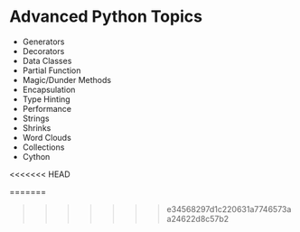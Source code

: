 # Advanced Python Topics
* Generators
* Decorators
* Data Classes
* Partial Function
* Magic/Dunder Methods
* Encapsulation
* Type Hinting
* Performance 
* Strings
* Shrinks
* Word Clouds
* Collections
* Cython
       
<<<<<<< HEAD
     
=======
    
>>>>>>> e34568297d1c220631a7746573aa24622d8c57b2
